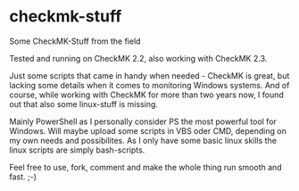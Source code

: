 # checkmk-stuff
Some CheckMK-Stuff from the field

Tested and running on CheckMK 2.2, also working with CheckMK 2.3.

Just some scripts that came in handy when needed - CheckMK is great, but lacking some details when it comes to monitoring Windows systems.
And of course, while working with CheckMK for more than two years now, I found out that also some linux-stuff is missing.

Mainly PowerShell as I personally consider PS the most powerful tool for Windows. Will maybe upload some scripts in VBS oder CMD, depending on my own needs and possibilites.
As I only have some basic linux skills the linux scripts are simply bash-scripts.

Feel free to use, fork, comment and make the whole thing run smooth and fast. ;-)
